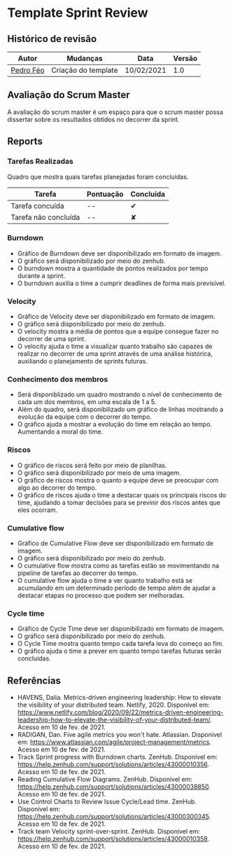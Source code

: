 # Template Sprint Review

## Histórico de revisão
|Autor|Mudanças|Data|Versão|
|--|--|--|--|
|[Pedro Féo](https://github.com/phe0)|Criação do template|10/02/2021|1.0|

## Avaliação do Scrum Master
A avaliação do scrum master é um espaço para que o scrum master possa dissertar sobre os resultados obtidos no decorrer da sprint.

## Reports

### Tarefas Realizadas
Quadro que mostra quais tarefas planejadas foram concluídas.

|Tarefa|Pontuação|Concluída|
|--|--|--|
|Tarefa concuída|--|✔|
|Tarefa não concluída|--|✘|

### Burndown
 - Gráfico de Burndown deve ser disponibilizado em formato de imagem. 
 - O gráfico será disponibilizado por meio do zenhub.
 - O burndown mostra a quantidade de pontos realizados por tempo durante a sprint.
 - O burndown auxilia o time a cumprir deadlines de forma mais previsível.

### Velocity
 - Gráfico de Velocity deve ser disponibilizado em formato de imagem. 
 - O gráfico será disponibilizado por meio do zenhub.
 - O velocity mostra a média de pontos que a equipe consegue fazer no decorrer de uma sprint.
 - O velocity ajuda o time a visualizar quanto trabalho são capazes de realizar no decorrer de uma sprint através de uma análise histórica, auxiliando o planejamento de sprints futuras.

### Conhecimento dos membros
 - Será disponiblizado um quadro mostrando o nível de conhecimento de cada um dos membros, em uma escala de 1 a 5.
 - Além do quadro, será disponibilizado um gráfico de linhas mostrando a evolução da equipe com o decorrer do tempo.
 - O gráfico ajuda a mostrar a evolução do time em relação ao tempo. Aumentando a moral do time.

### Riscos
 - O gráfico de riscos será feito por meio de planilhas.
 - O gráfico será disponibilizado por meio de uma imagem.
 - O gráfico de riscos mostra o quanto a equipe deve se preocupar com algo ao decorrer do tempo.
 - O gráfico de riscos ajuda o time a destacar quais os principais riscos do time, ajudando a tomar decisões para se previnir dos riscos antes que eles ocorram.

### Cumulative flow
 - Gráfico de Cumulative Flow deve ser disponibilizado em formato de imagem. 
 - O gráfico será disponibilizado por meio do zenhub.
 - O cumulative flow mostra como as tarefas estão se movimentando na pipeline de tarefas ao decorrer do tempo.
 - O cumulative flow ajuda o time a ver quanto trabalho está se acumulando em um determinado período de tempo além de ajudar a destacar etapas no processo que podem ser melhoradas.

### Cycle time
 - Gráfico de Cycle Time deve ser disponibilizado em formato de imagem. 
 - O gráfico será disponibilizado por meio do zenhub.
 - O Cycle Time mostra quanto tempo cada tarefa leva do começo ao fim.
 - O gráfico ajuda o time a prever em quanto tempo tarefas futuras serão concluídas.

## Referências
 - HAVENS, Dalia. Metrics-driven engineering leadership: How to elevate the visibility of your distributed team. Netlify, 2020. Disponível em: <https://www.netlify.com/blog/2020/09/22/metrics-driven-engineering-leadership-how-to-elevate-the-visibility-of-your-distributed-team/>. Acesso em 10 de fev. de 2021.
 - RADIGAN, Dan. Five agile metrics you won't hate. Atlassian. Disponível em: <https://www.atlassian.com/agile/project-management/metrics>. Acesso em 10 de fev. de 2021.
 - Track Sprint progress with Burndown charts. ZenHub. Disponível em: <https://help.zenhub.com/support/solutions/articles/43000010356>. Acesso em 10 de fev. de 2021.
 - Reading Cumulative Flow Diagrams. ZenHub. Disponível em: <https://help.zenhub.com/support/solutions/articles/43000038850>. Acesso em 10 de fev. de 2021.
 - Use Control Charts to Review Issue Cycle/Lead time. ZenHub. Disponível em: <https://help.zenhub.com/support/solutions/articles/43000300345>. Acesso em 10 de fev. de 2021.
 - Track team Velocity sprint-over-sprint. ZenHub. Disponível em: <https://help.zenhub.com/support/solutions/articles/43000010358>. Acesso em 10 de fev. de 2021.